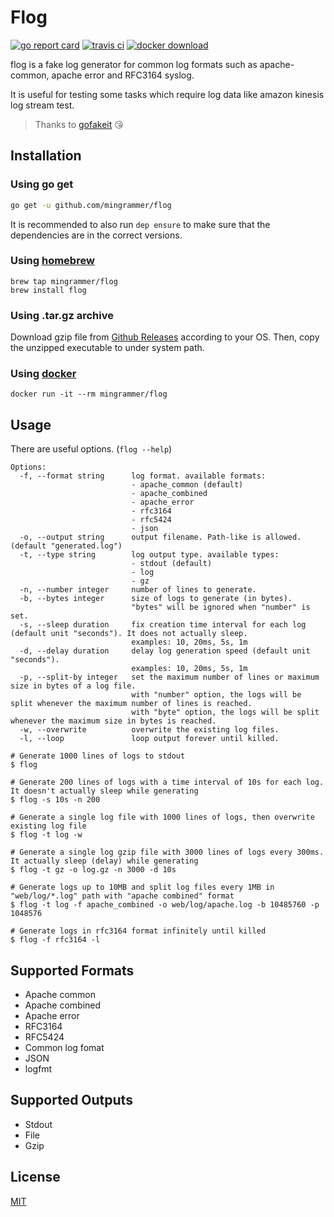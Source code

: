 # Flog

[![go report card](https://goreportcard.com/badge/github.com/mingrammer/flog)](https://goreportcard.com/report/github.com/mingrammer/flog) [![travis ci](https://travis-ci.com/mingrammer/flog.svg?branch=master)](https://travis-ci.com/mingrammer/flog) [![docker download](https://img.shields.io/docker/pulls/mingrammer/flog.svg)](https://hub.docker.com/r/mingrammer/flog)

flog is a fake log generator for common log formats such as apache-common, apache error and RFC3164 syslog.

It is useful for testing some tasks which require log data like amazon kinesis log stream test.

> Thanks to [gofakeit](https://github.com/brianvoe/gofakeit) 😘

## Installation

### Using go get

```bash
go get -u github.com/mingrammer/flog
```

It is recommended to also run `dep ensure` to make sure that the dependencies are in the correct versions.

### Using [homebrew](https://brew.sh)

```
brew tap mingrammer/flog
brew install flog
```

### Using .tar.gz archive

Download gzip file from [Github Releases](https://github.com/mingrammer/flog/releases/latest) according to your OS. Then, copy the unzipped executable to under system path.

### Using [docker](https://www.docker.com)

```
docker run -it --rm mingrammer/flog
```

## Usage

There are useful options. (`flog --help`)

```console
Options:
  -f, --format string      log format. available formats:
                           - apache_common (default)
                           - apache_combined
                           - apache_error
                           - rfc3164
                           - rfc5424
                           - json
  -o, --output string      output filename. Path-like is allowed. (default "generated.log")
  -t, --type string        log output type. available types:
                           - stdout (default)
                           - log
                           - gz
  -n, --number integer     number of lines to generate.
  -b, --bytes integer      size of logs to generate (in bytes).
                           "bytes" will be ignored when "number" is set.
  -s, --sleep duration     fix creation time interval for each log (default unit "seconds"). It does not actually sleep.
                           examples: 10, 20ms, 5s, 1m
  -d, --delay duration     delay log generation speed (default unit "seconds").
                           examples: 10, 20ms, 5s, 1m
  -p, --split-by integer   set the maximum number of lines or maximum size in bytes of a log file.
                           with "number" option, the logs will be split whenever the maximum number of lines is reached.
                           with "byte" option, the logs will be split whenever the maximum size in bytes is reached.
  -w, --overwrite          overwrite the existing log files.
  -l, --loop               loop output forever until killed.
```

```console
# Generate 1000 lines of logs to stdout
$ flog

# Generate 200 lines of logs with a time interval of 10s for each log. It doesn't actually sleep while generating
$ flog -s 10s -n 200 

# Generate a single log file with 1000 lines of logs, then overwrite existing log file
$ flog -t log -w

# Generate a single log gzip file with 3000 lines of logs every 300ms. It actually sleep (delay) while generating
$ flog -t gz -o log.gz -n 3000 -d 10s

# Generate logs up to 10MB and split log files every 1MB in "web/log/*.log" path with "apache combined" format
$ flog -t log -f apache_combined -o web/log/apache.log -b 10485760 -p 1048576

# Generate logs in rfc3164 format infinitely until killed
$ flog -f rfc3164 -l
```

## Supported Formats

- Apache common
- Apache combined
- Apache error
- RFC3164
- RFC5424
- Common log fomat
- JSON
- logfmt

## Supported Outputs

- Stdout
- File
- Gzip

## License

[MIT](LICENSE)
